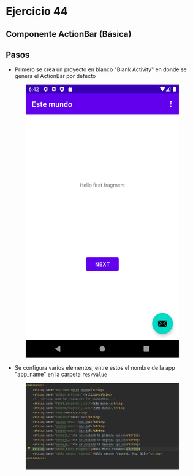 # Ejercicio 44

## Componente ActionBar (Básica)


## Pasos

- Primero se crea un proyecto en blanco "Blank Activity" en donde se genera el ActionBar por defecto <br/>
<p align="center"><img src ="https://github.com/raul-tenorio/ejerciciosAndroid/blob/ejercicio44/app/src/assets/pantalla%20principal.png" width="400"/></p>

- Se configura varíos elementos, entre estos el nombre de la app "app_name" en la carpeta `res/value`
<p align="center"><img src ="https://github.com/raul-tenorio/ejerciciosAndroid/blob/ejercicio44/app/src/assets/variables.png" width="400"/></p>
